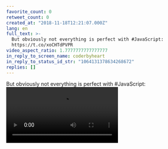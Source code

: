 ```yaml
---
favorite_count: 0
retweet_count: 0
created_at: "2018-11-18T12:21:07.000Z"
lang: en
full_text: >-
  But obviously not everything is perfect with #JavaScript:
  https://t.co/xoCHTdPVPR
video_aspect_ratio: 1.7777777777777777
in_reply_to_screen_name: coderbyheart
in_reply_to_status_id_str: "1064131378634268672"
replies: []
---
```


But obviously not everything is perfect with #JavaScript:
![Embedded Video](https://twitter-media-coderbyheart.s3.eu-north-1.amazonaws.com/1064131386318176257-HL3FMqeLu8a3O_8r.mp4)
